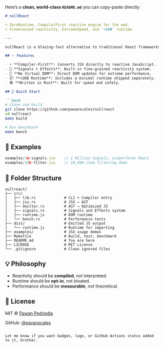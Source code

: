 Here’s a **clean, world-class `README.md`** you can copy-paste directly:

````md
# nullReact

> ZeroRuntime, CompilerFirst reactive engine for the web.  
> FineGrained reactivity, ExtremeSpeed, and `<1KB` runtime.

---

nullReact is a blazing-fast alternative to traditional React frameworks. Built from scratch in Rust, it compiles JSX to zero-runtime JavaScript with fine-grained reactivity and signal-based updates — all in under 1KB of runtime.

## ✨ Features

- ⚡ **Compiler-First**: Converts JSX directly to reactive JavaScript.
- 🔁 **Signals + Effects**: Built-in fine-grained reactivity system.
- 🧠 **No Virtual DOM**: Direct DOM updates for extreme performance.
- 📦 **<1KB Runtime**: Includes a minimal runtime shipped separately.
- 🛠️ **Written in Rust**: Built for speed and safety.

## 🚀 Quick Start

```bash
# Clone and build
git clone https://github.com/pavanscales/nullreact
cd nullreact
make build

# Run benchmark
make bench
````

## 🧪 Examples

```jsx
examples/1m-signals.jsx    // 1 Million Signals, outperforms React
examples/10k-filter.jsx    // 10,000-item filtering demo
```

## 📁 Folder Structure

```
nullreact/
├── src/
│   ├── lib.rs             # CLI + Compiler entry
│   ├── jsx.rs             # JSX → AST
│   ├── emitter.rs         # AST → Optimized JS
│   ├── signals.rs         # Signals and Effects system
│   ├── runtime.js         # DOM runtime
│   └── bench.rs           # Performance tests
├── dist/                  # Emitted JS output
│   └── runtime.js         # Runtime for importing
├── examples/              # JSX usage demos
├── Makefile               # Build, test, benchmark
├── README.md              # You are here
├── LICENSE                # MIT License
└── .gitignore             # Clean ignored files
```

## 💡 Philosophy

* Reactivity should be **compiled**, not interpreted.
* Runtime should be **opt-in**, not bloated.
* Performance should be **measurable**, not theoretical.

## 📜 License

MIT © [Pawan Pediredla](mailto:pawanpediredla)

GitHub: [@pavanscales](https://github.com/pavanscales)

```

Let me know if you want badges, logo, or GitHub Actions status added to it, brother.
```
